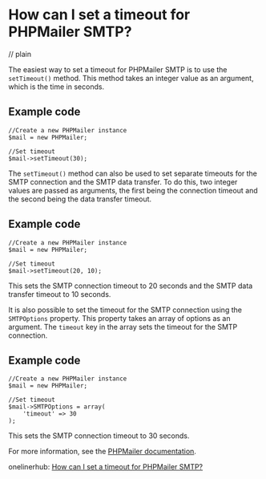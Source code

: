 # How can I set a timeout for PHPMailer SMTP?
// plain

The easiest way to set a timeout for PHPMailer SMTP is to use the `setTimeout()` method. This method takes an integer value as an argument, which is the time in seconds.

## Example code

```
//Create a new PHPMailer instance
$mail = new PHPMailer;

//Set timeout
$mail->setTimeout(30);
```

The `setTimeout()` method can also be used to set separate timeouts for the SMTP connection and the SMTP data transfer. To do this, two integer values are passed as arguments, the first being the connection timeout and the second being the data transfer timeout.

## Example code

```
//Create a new PHPMailer instance
$mail = new PHPMailer;

//Set timeout
$mail->setTimeout(20, 10);
```

This sets the SMTP connection timeout to 20 seconds and the SMTP data transfer timeout to 10 seconds.

It is also possible to set the timeout for the SMTP connection using the `SMTPOptions` property. This property takes an array of options as an argument. The `timeout` key in the array sets the timeout for the SMTP connection.

## Example code

```
//Create a new PHPMailer instance
$mail = new PHPMailer;

//Set timeout
$mail->SMTPOptions = array(
    'timeout' => 30
);
```

This sets the SMTP connection timeout to 30 seconds.

For more information, see the [PHPMailer documentation](https://github.com/PHPMailer/PHPMailer/wiki/Tutorial).

onelinerhub: [How can I set a timeout for PHPMailer SMTP?](https://onelinerhub.com/phpmailer/how-can-i-set-a-timeout-for-phpmailer-smtp)